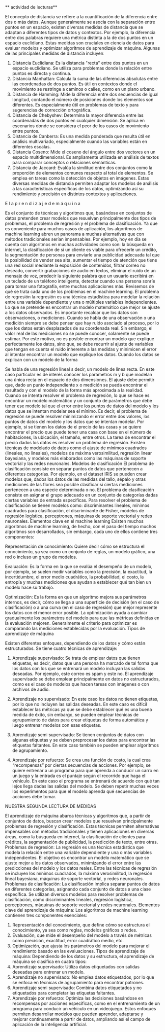 ** actividad de lecturas**

El concepto de distancia se refiere a la cuantificación de la diferencia entre dos o más datos. Aunque generalmente se asocia con la separación entre puntos en un espacio, existen diversas medidas de distancia que se adaptan a diferentes tipos de datos y contextos. Por ejemplo, la diferencia entre dos palabras requiere una métrica distinta a la de dos puntos en un espacio euclidiano. Estas medidas son cruciales en ciencia de datos para evaluar modelos y optimizar algoritmos de aprendizaje de máquina.
Algunas de las principales medidas de distancia incluyen:
1.	Distancia Euclidiana: Es la distancia "recta" entre dos puntos en un espacio euclidiano. Se utiliza para problemas donde la relación entre puntos es directa y continua.
2.	Distancia Manhattan: Calcula la suma de las diferencias absolutas entre las coordenadas de dos puntos. Es útil en contextos donde el movimiento se restringe a caminos o calles, como en un plano urbano.
3.	Distancia de Hamming: Mide la diferencia entre dos secuencias de igual longitud, contando el número de posiciones donde los elementos son diferentes. Es especialmente útil en problemas de texto y para sugerencias de corrección ortográfica.
4.	Distancia de Chebyshev: Determina la mayor diferencia entre las coordenadas de dos puntos en cualquier dimensión. Se aplica en escenarios donde se considera el peor de los casos de movimiento entre puntos.
5.	Distancia de Canberra: Es una medida ponderada que resulta útil en análisis multivariado, especialmente cuando las variables están en diferentes escalas.
6.	Distancia Coseno: Mide el coseno del ángulo entre dos vectores en un espacio multidimensional. Es ampliamente utilizada en análisis de textos para comparar conceptos o relaciones semánticas.
7.	Distancia de Jaccard: Evalúa la similitud entre dos conjuntos como la proporción de elementos comunes respecto al total de elementos. Se emplea en tareas como la detección de objetos en imágenes.
Estas diversas medidas de distancia permiten adaptar los modelos de análisis a las características específicas de los datos, optimizando así su rendimiento y precisión en distintos contextos y aplicaciones.





E l a p r e n d i z a j e d e m á q u i n a  

Es el conjunto de técnicas y algoritmos que, basándose en conjuntos de datos pretenden crear modelos que resuelvan principalmente dos tipos de problemas, el problema de regresión y el problema de clasificación.
Ya que es conveniente para muchos casos de aplicación, los algoritmos de machine learning abren un panorama a muchas alternativas que con métodos tradicionales serían impensables. Por ejemplo, hoy en día se cuenta con algoritmos en muchas actividades como son: la búsqueda en internet, la clasificación de si un cliente es viable para ofrecerle un crédito, la segmentación de personas para enviarle una publicidad adecuada tal que la posibilidad de vender sea alta, aumentar el tiempo de atención que tiene una red social mediante la exposición de contenidos, filtrar correo no deseado, convertir grabaciones de audio en textos, eliminar el ruido de un mensaje de voz, predecir la siguiente palabra que un usuario escribirá en un teclado de un teléfono inteligente, detectar cuando una persona sonríe para tomar una fotografía, entre muchas aplicaciones más.
Revisemos de qué se trata cada uno de los problemas en el machine learning.
El problema de regresión
la regresión es una técnica estadística para modelar la relación entre una variable dependiente y una o múltiples variables independientes. Lo que se pretende es encontrar un modelo matemático que mejor se ajuste a los datos observados.
Es importante recalcar que los datos son observaciones, o mediciones. Cuando se habla de una observación o una medición siempre se debe pensar que hay ruido asociado al proceso, por lo que los datos están desplazados de su coordenada real. Sin embargo, el valor real de las mediciones no se puede conocer, solamente se puede estimar. Por este motivo, no es posible encontrar un modelo que explique perfectamente los datos, sino que, se debe recurrir al ajuste de variables que tengan en cuenta el ruido inherente a las medidas y minimicen el error al intentar encontrar un modelo que explique los datos.
Cuando los datos se explican con un modelo de la forma
 

Se habla de una regresión lineal
s decir, un modelo de línea recta. En este caso particular es de interés conocer los parámetros m y b que modelan una única recta en el espacio de dos dimensiones. El ajuste debe permitir que, dado un punto independiente x o medición se pueda encontrar el resultado y con el modelo de la forma más aproximada a la realidad.
Cuando se intenta resolver el problema de regresión, lo que se hace es encontrar un modelo matemático y un conjunto de parámetros que debe tener ese modelo tal que el error entre los puntos de datos del modelo y los datos que se intentan modelar sea el mínimo. Es decir, el problema de regresión se puede resolver minimizando el error entre dos valores, los puntos de datos del modelo y los datos que se intentan modelar. Por ejemplo, si se tienen los datos de el precio de las casas y se quiere encontrar el precio que puede tener una casa con base en el número de habitaciones, la ubicación, el tamaño, entre otros. La tarea de encontrar el precio dados los datos es resolver un problema de regresión.
Existen técnicas de modelado de datos como el ajuste de
mínimos cuadrados (lineales, no lineales), modelos de máxima verosimilitud, regresión linear bayesiana, y modelos más elaborados como las máquinas de soporte vectorial y las redes neuronales.
Modelos de clasificación
El problema de clasificación consiste en separar puntos de datos que pertenecen a diferentes categorías. Por ejemplo, en el dataset IRIS se pueden crear modelos que, dados los datos de las medidas del tallo, sépalo y otras mediciones de las flores sea posible clasificar si ciertas mediciones pertenecen a una especie determinada o no.
El problema de clasificación consiste en asignar el grupo adecuado en un conjunto de categorías dadas ciertas variables de entrada específicas.
Para resolver el problema de clasificación se tienen modelos como: discriminantes lineales, mínimos cuadrados para clasificación, el discriminante de Fisher, modelos de regresión logística, perceptrones, máquinas de soporte vectorial y redes neuronales.
Elementos clave en el machine learning
Existen muchos algoritmos de machine learning, de hecho, con el paso del tiempo muchos algoritmos son desarrollados, sin embargo, cada uno de ellos contiene tres componentes:

Representación de conocimiento: Quiere decir cómo se estructura el conocimiento, ya sea como un conjunto de reglas, un modelo gráfico, una red o incluso un grupo de modelos.

Evaluación: Es la forma en la que se evalúa el desempeño de un modelo, por ejemplo, se suelen medir variables como la precisión, la exactitud, la incertidumbre, el error medio cuadrático, la probabilidad, el costo, la entropía y muchas mediciones que ayudan a establecer qué tan bien un modelo hace su trabajo.

Optimización: Es la forma en que un algoritmo mejora sus parámetros internos, es decir, cómo se llega a una superficie de decisión (en el caso de clasificación) o a una curva (en el caso de regresión) que mejor represente los datos con el menor error posible. La optimización ayuda a cambiar gradualmente los parámetros del modelo para que las métricas definidas en la evaluación mejoren. Generalmente el criterio para optimizar es comparando las mediciones establecidas por la evaluación.
Tipos de aprendizaje de máquina

Existen diferentes enfoques, dependiendo de los datos y cómo están estructurados. Se tiene cuatro técnicas de aprendizaje:

1.	Aprendizaje supervisado: Se trata de emplear datos que tienen etiquetas, es decir, datos que una persona ha marcado de tal forma que los datos con los que se entrenará un modelo incluyan las salidas deseadas. Por ejemplo, este correo es spam y este no. El aprendizaje supervisado se debe emplear principalmente en datos no estructurados, como es el caso de modelos que hacen tareas con imágenes o con archivos de audio.

2.	Aprendizaje no supervisado: En este caso los datos no tienen etiquetas, por lo que no incluyen las salidas deseadas. En este caso es difícil establecer las métricas ya que se debe establecer qué es una buena medida de éxito, sin embargo, se pueden emplear técnicas de agrupamiento de datos para crear etiquetas de forma automática y luego entrenar modelos con esas etiquetas.

3.	Aprendizaje semi supervisado: Se tienen conjuntos de datos con algunas etiquetas y se deben preprocesar los datos para encontrar las etiquetas faltantes. En este caso también se pueden emplear algoritmos de agrupamiento.

4.	Aprendizaje por refuerzo: Se crea una función de costo, la cual crea “recompensas” por ciertas secuencias de acciones. Por ejemplo, se quiere entrenar a un programa para que aprenda a conducir un carro en un juego y la entrada es el puntaje según el recorrido que haga el vehículo. En este caso el programa se entrenará de acuerdo con qué tan lejos llega dadas las salidas del modelo. Se deben repetir muchas veces los experimentos para que el modelo aprenda qué secuencias de acciones debe tomar.



NUESTRA SEGUNDA LECTURA DE MEDIDAS

El aprendizaje de máquina abarca técnicas y algoritmos que, a partir de conjuntos de datos, buscan crear modelos que resuelvan principalmente problemas de regresión y clasificación. Estas técnicas permiten alternativas impensables con métodos tradicionales y tienen aplicaciones en diversas áreas, como la búsqueda en internet, la clasificación de clientes para créditos, la segmentación de publicidad, la predicción de texto, entre otras.
Problemas de regresión: La regresión es una técnica estadística que modela la relación entre una variable dependiente y una o más variables independientes. El objetivo es encontrar un modelo matemático que se ajuste mejor a los datos observados, minimizando el error entre las predicciones del modelo y los datos reales. Entre las técnicas de regresión se incluyen los mínimos cuadrados, la máxima verosimilitud, la regresión lineal bayesiana, máquinas de soporte vectorial, y redes neuronales.
Problemas de clasificación: La clasificación implica separar puntos de datos en diferentes categorías, asignando cada conjunto de datos a una clase específica. Se utilizan diversos modelos para resolver problemas de clasificación, como discriminantes lineales, regresión logística, perceptrones, máquinas de soporte vectorial y redes neuronales.
Elementos clave del aprendizaje de máquina: Los algoritmos de machine learning contienen tres componentes esenciales:
1.	Representación del conocimiento, que define cómo se estructura el conocimiento, ya sea como reglas, modelos gráficos o redes.
2.	Evaluación, que mide el desempeño del modelo a través de métricas como precisión, exactitud, error cuadrático medio, etc.
3.	Optimización, que ajusta los parámetros del modelo para mejorar el rendimiento basado en las evaluaciones.
Tipos de aprendizaje de máquina: Dependiendo de los datos y su estructura, el aprendizaje de máquina se clasifica en cuatro tipos:
1.	Aprendizaje supervisado: Utiliza datos etiquetados con salidas deseadas para entrenar un modelo.
2.	Aprendizaje no supervisado: No emplea datos etiquetados, por lo que se enfoca en técnicas de agrupamiento para encontrar patrones.
3.	Aprendizaje semi supervisado: Combina datos etiquetados y no etiquetados para completar las etiquetas faltantes.
4.	Aprendizaje por refuerzo: Optimiza las decisiones basándose en recompensas por acciones específicas, como en el entrenamiento de un programa para conducir un vehículo en un videojuego.
Estos enfoques permiten desarrollar modelos que pueden aprender, adaptarse y mejorar continuamente a partir de datos, ampliando así el campo de aplicación de la inteligencia artificial.

